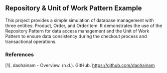 ## Repository & Unit of Work Pattern Example
This project provides a simple simulation of database management with three entities: Product, Order, and OrderItem. It demonstrates the use of the Repository Pattern for data access management and the Unit of Work Pattern to ensure data consistency during the checkout process and transactional operations.

### References
[1]. daohainam - Overview. (n.d.). GitHub. https://github.com/daohainam
